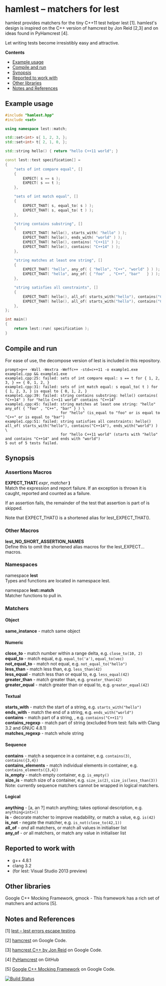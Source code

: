 hamlest &ndash; matchers for lest
=================================

hamlest provides matchers for the tiny C++11 test helper lest [1]. hamlest's design is inspired on the C++ version of hamcrest by Jon Reid [2,3] and on ideas found in PyHamcrest [4].

Let writing tests become irresistibly easy and attractive.

**Contents**  
- [Example usage](#example-usage)
- [Compile and run](#compile-and-run)
- [Synopsis](#synopsis)
- [Reported to work with](#reported-to-work-with)
- [Other libraries](#other-libraries)
- [Notes and References](#notes-and-references)


Example usage
-------------

```Cpp
#include "hamlest.hpp"
#include <set>

using namespace lest::match;

std::set<int> s{ 1, 2, 3, };
std::set<int> t{ 2, 1, 0, };

std::string hello() { return "hello C++11 world"; }

const lest::test specification[] =
{
    "sets of int compare equal", []
    {
        EXPECT( s == s );
        EXPECT( s == t );
    },

    "sets of int match equal", []
    {
        EXPECT_THAT( s, equal_to( s ) );
        EXPECT_THAT( s, equal_to( t ) );
    },

    "string contains substring", []
    {
        EXPECT_THAT( hello(), starts_with( "hello" ) );
        EXPECT_THAT( hello(), ends_with( "world" ) );
        EXPECT_THAT( hello(), contains( "C++11" ) );
        EXPECT_THAT( hello(), contains( "C++14" ) );
    },

    "string matches at least one string", []
    {
        EXPECT_THAT( "hello", any_of( { "hello", "C++", "world" } ) );
        EXPECT_THAT( "hello", any_of( { "foo"  , "C++", "bar"   } ) );
    },

    "string satisfies all constraints", []
    {
        EXPECT_THAT( hello(), all_of( starts_with("hello"), contains("C++11"), ends_with("world") ) );
        EXPECT_THAT( hello(), all_of( starts_with("hello"), contains("C++14"), ends_with("world") ) );
    },
};

int main()
{
    return lest::run( specification );
}
```


Compile and run
---------------
For ease of use, the decompose version of lest is included in this repository.

```
prompt>g++ -Wall -Wextra -Weffc++ -std=c++11 -o example1.exe example1.cpp && example1.exe
example1.cpp:25: failed: sets of int compare equal: s == t for { 1, 2, 3, } == { 0, 1, 2, }
example1.cpp:31: failed: sets of int match equal: s equal_to( t ) for { 1, 2, 3, } is equal to { 0, 1, 2, }
example1.cpp:39: failed: string contains substring: hello() contains( "C++14" ) for "hello C++11 world" contains "C++14"
example1.cpp:45: failed: string matches at least one string: "hello" any_of( { "foo" , "C++", "bar" } ) \
                         for "hello" (is_equal to "foo" or is equal to "C++" or is equal to "bar")
example1.cpp:51: failed: string satisfies all constraints: hello() all_of( starts_with("hello"), contains("C++14"), ends_with("world") ) \
                         for "hello C++11 world" (starts with "hello" and contains "C++14" and ends with "world")
5 out of 5 tests failed.
```


Synopsis
--------

### Assertions Macros
**EXPECT_THAT(** _expr_, _matcher_ **)**  
Match the expression and report failure. If an exception is thrown it is caught, reported and counted as a failure.

If an assertion fails, the remainder of the test that assertion is part of is skipped.

Note that EXPECT_THAT() is a shortened alias for lest_EXPECT_THAT().

### Other Macros
**lest_NO_SHORT_ASSERTION_NAMES**  
Define this to omit the shortened alias macros for the lest_EXPECT... macros.

### Namespaces
namespace **lest**  
Types and functions are located in namespace lest.

namespace **lest::match**  
Matcher functions to pull in.

### Matchers

#### Object
**same_instance** - match same object  

#### Numeric
**close_to** -  match number within a range delta, e.g. `close_to(10, 2)`  
**equal_to** - match equal, e.g. `equal_to('a')`, `equal_to(vec)`  
**not_equal_to** - match not equal, e.g. `not_equal_to("hello")`  
**less_than** - match less than, e.g. `less_than(42)`  
**less_equal** - match less than or equal to, e.g. `less_equal(42)`    
**greater_than** - match greater than, e.g. `greater_than(42)`    
**greater_equal** - match greater than or equal to, e.g. `greater_equal(42)`    

#### Textual
**starts_with** - match the start of a string, e.g. `starts_with("hello")`  
**ends_with** - match the end of a string, e.g. `ends_with("world")`  
**contains** -  match part of a string, , e.g. `contains("C++11")`  
**contains_regexp** - match part of string (excluded from test: fails with Clang 3.2 and GNUC 4.8.1)  
**matches_regexp** - match whole string  

#### Sequence
**contains** - match a sequence in a container, e.g. `contains(3)`, `contains({3,4})`  
**contains_elements** - match individual elements in container, e.g. `contains_elements({3,4})`  
**is_empty** - match empty container, e.g. `is_empty()`  
**size_is** - match size of a container, e.g. `size_is(2)`, `size_is(less_than(3))`   
Note: currently sequence matchers cannot be wrapped in logical matchers.  

#### Logical
**anything** - [a, an ?] match anything; takes optional description, e.g. `anything<int>()`  
**is** -  decorate matcher to improve readability, or match a value, e.g. `is(42)`  
**is_not** - negate the matcher, e.g. `is_not(close_to(42,1))`  
**all_of** - _and_ all matchers, or match all values in initialiser list  
**any_of** - _or_ all matchers, or match any value in initialiser list  


Reported to work with
---------------------

- g++ 4.8.1
- clang 3.2
- (for lest: Visual Studio 2013 preview)


Other libraries
---------------

Google C++ Mocking Framework, gmock - This framework has a rich set of matchers and actions [5].


Notes and References
--------------------

[1] [lest &ndash; lest errors escape testing](https://github.com/martinmoene/lest).

[2] [hamcrest](http://code.google.com/p/hamcrest/) on Google Code.  

[3] [hamcrest C++ by Jon Reid](http://code.google.com/p/hamcrest/source/browse/trunk/hamcrest-c%2B%2B/?r=446) on Google Code.  

[4] [PyHamcrest](https://github.com/hamcrest/PyHamcrest) on GitHub

[5] [Google C++ Mocking Framework](http://code.google.com/p/googlemock/) on Google Code.

[![Build Status](https://travis-ci.org/martinmoene/hamlest.png?branch=master)](https://travis-ci.org/martinmoene/hamlest)
